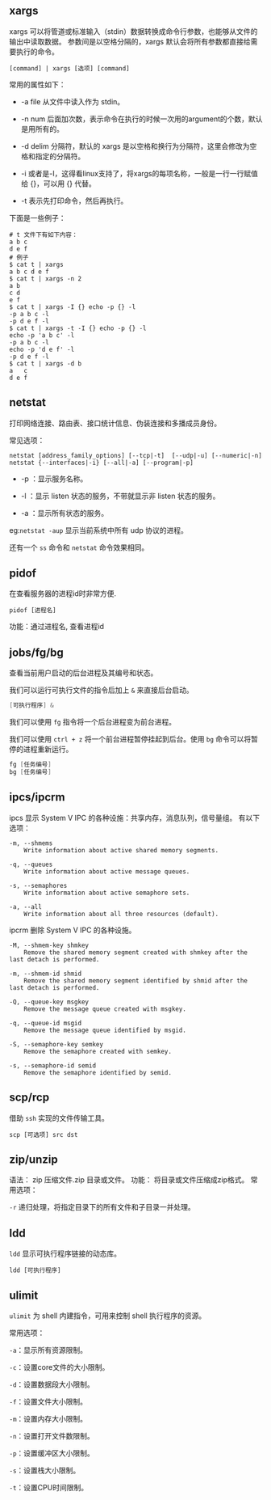 

## **xargs**

xargs 可以将管道或标准输入（stdin）数据转换成命令行参数，也能够从文件的输出中读取数据。
参数间是以空格分隔的，xargs 默认会将所有参数都直接给需要执行的命令。

```shell
[command] | xargs [选项] [command]
```

常用的属性如下：

- -a file 从文件中读入作为 stdin。
  
- -n num 后面加次数，表示命令在执行的时候一次用的argument的个数，默认是用所有的。
  
- -d delim 分隔符，默认的 xargs 是以空格和换行为分隔符，这里会修改为空格和指定的分隔符。

- -i 或者是-I，这得看linux支持了，将xargs的每项名称，一般是一行一行赋值给 {}，可以用 {} 代替。

- -t 表示先打印命令，然后再执行。

下面是一些例子：

```shell
# t 文件下有如下内容：
a b c
d e f
# 例子
$ cat t | xargs
a b c d e f
$ cat t | xargs -n 2
a b
c d
e f
$ cat t | xargs -I {} echo -p {} -l
-p a b c -l
-p d e f -l
$ cat t | xargs -t -I {} echo -p {} -l
echo -p 'a b c' -l
-p a b c -l
echo -p 'd e f' -l
-p d e f -l
$ cat t | xargs -d b
a   c
d e f
```


## **netstat**

打印网络连接、路由表、接口统计信息、伪装连接和多播成员身份。

常见选项：

```shell
netstat [address_family_options] [--tcp|-t]  [--udp|-u] [--numeric|-n]
netstat {--interfaces|-i} [--all|-a] [--program|-p] 
```

- -p ：显示服务名称。

- -l ：显示 listen 状态的服务，不带就显示非 listen 状态的服务。 

- -a ：显示所有状态的服务。


eg:`netstat -aup` 显示当前系统中所有 udp 协议的进程。

还有一个 `ss` 命令和 `netstat` 命令效果相同。

## **pidof**

在查看服务器的进程id时非常方便.

```shell
pidof [进程名] 
```

功能：通过进程名, 查看进程id


## **jobs/fg/bg**

查看当前用户启动的后台进程及其编号和状态。

我们可以运行可执行文件的指令后加上 `&` 来直接后台启动。

```cpp
[可执行程序] &
```

我们可以使用 `fg` 指令将一个后台进程变为前台进程。

我们可以使用 `ctrl + z` 将一个前台进程暂停挂起到后台。使用 `bg` 命令可以将暂停的进程重新运行。

```cpp
fg [任务编号]
bg [任务编号]
```

## **ipcs/ipcrm**

ipcs 显示 System V IPC 的各种设施：共享内存，消息队列，信号量组。
有以下选项：
```shell
-m, --shmems
    Write information about active shared memory segments.

-q, --queues
    Write information about active message queues.

-s, --semaphores
    Write information about active semaphore sets.

-a, --all
    Write information about all three resources (default).
```

ipcrm 删除 System V IPC 的各种设施。

```shell
-M, --shmem-key shmkey
    Remove the shared memory segment created with shmkey after the last detach is performed.

-m, --shmem-id shmid
    Remove the shared memory segment identified by shmid after the last detach is performed.

-Q, --queue-key msgkey
    Remove the message queue created with msgkey.

-q, --queue-id msgid
    Remove the message queue identified by msgid.

-S, --semaphore-key semkey
    Remove the semaphore created with semkey.

-s, --semaphore-id semid
    Remove the semaphore identified by semid.
```

## **scp/rcp**

借助 `ssh` 实现的文件传输工具。

```shell
scp [可选项] src dst
```

## **zip/unzip**

语法： zip 压缩文件.zip 目录或文件。
功能： 将目录或文件压缩成zip格式。
常用选项：

`-r` 递归处理，将指定目录下的所有文件和子目录一并处理。

## **ldd**
 
`ldd` 显示可执行程序链接的动态库。

```shell
ldd [可执行程序]
```

## **ulimit**

`ulimit` 为 shell 内建指令，可用来控制 shell 执行程序的资源。

常用选项：

`-a`：显示所有资源限制。

`-c`：设置core文件的大小限制。

`-d`：设置数据段大小限制。

`-f`：设置文件大小限制。

`-m`：设置内存大小限制。

`-n`：设置打开文件数限制。

`-p`：设置缓冲区大小限制。

`-s`：设置栈大小限制。

`-t`：设置CPU时间限制。
